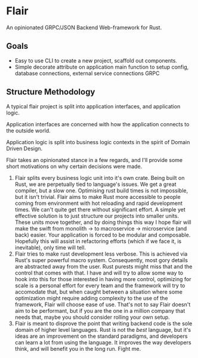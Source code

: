 # Flair #

An opinionated GRPC/JSON Backend Web-framework for Rust.

## Goals ##
+ Easy to use CLI to create a new project, scaffold out components.
+ Simple decorate attribute on application main function to setup config, database connections, external service connections GRPC


## Structure Methodology ##

A typical flair project is split into application interfaces, and application logic. 

Application interfaces are concerned with how the application connects to the outside world.

Application logic is split into business logic contexts in the spirit of Domain Driven Design.


Flair takes an opinionated stance in a few regards, and I'll provide some short motivations on why certain decisions were made.

1. Flair splits every business logic unit into it's own crate. Being built on Rust, we are perpetually tied to language's issues. We get a great compiler, but a slow one. Optimising rust build times is not impossible, but it isn't trivial. Flair aims to make Rust more accessible to people coming from environment with hot reloading and rapid development times. We can't quite get there without significant effort. A simple yet effective solution is to just structure our projects into smaller units. These units move together, and by doing things this way I hope flair will make the swift from monolith -> to macroservice -> microservice (and back) easier. Your application is forced to be modular and composable. Hopefully this will assist in refactoring efforts (which if we face it, is inevitable), only time will tell.
2. Flair tries to make rust development less verbose. This is achieved via Rust's super powerful macro system. Consequently, most gory details are abstracted away from the user. Rust purests might miss that and the control that comes with that. I have and will try to allow some way to hook into this for those interested in having more control, optimizing for scale is a personal effort for every team and the framework will try to accomodate that, but when caught between a situation where some optimization might require adding complexity to the use of the framework, Flair will choose ease of use. That's not to say Flair doesn't aim to be performant, but if you are the one in a million company that needs that, maybe you should consider rolling your own setup.
3. Flair is meant to disprove the point that writing backend code is the sole domain of higher level languages. Rust is not the *best* language, but it's ideas are an improvement on the standard paradigms, and developers can learn a lot from using the language. It improves the way developers think, and will benefit you in the long run. Fight me.

